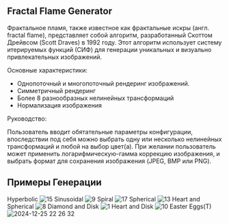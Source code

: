 ## Fractal Flame Generator 
Фрактальное пламя, также известное как фрактальные искры (англ. fractal flame), представляет собой алгоритм, разработанный Скоттом Дрейвсом (Scott Draves) в 1992 году. Этот алгоритм использует систему итерируемых функций (СИФ) для генерации уникальных и визуально привлекательных изображений.

Основные характеристики:
- Однопоточный и многопоточный рендеринг изображений.
- Симметричный рендеринг
- Более 8 разнообразных нелинейных трансформаций
- Нормализация изображения

Руководство: 

Пользователь вводит обятательные параметры конфигурации, впоследствии под себя можно выбрать одну или несколько нелинейных трансформаций и любой на выбор цвет(а). При желании пользователь может применить логарифмическую-гамма коррекцию изображения, и выбрать формат для сохранения изображения (JPEG, BMP или PNG). 

## Примеры Генерации
Hyperbolic
![15](https://github.com/user-attachments/assets/23c7d581-4e50-40a5-863c-534a358a0276)
Sinusoidal
![9](https://github.com/user-attachments/assets/520f75df-2d4c-4b49-9adf-b041310c6565)
Spiral
![17](https://github.com/user-attachments/assets/33bee9b2-1eb5-48b7-a6a6-9cbcf303fbbb)
Spherical
![13](https://github.com/user-attachments/assets/effeb8dc-fb61-42d2-a91a-caf2ee989465)
Heart and Spherical
![8](https://github.com/user-attachments/assets/19665279-8980-46b3-98bf-96a0f47c401d)
Diamond and Disk
![1](https://github.com/user-attachments/assets/fd7846a7-dabb-49f3-93f3-24589b373e4b)
Heart and Disk
![10](https://github.com/user-attachments/assets/13a0c072-894e-441f-bdbe-33b6f53024c2)
Easter Eggs(T)
![2024-12-25 22 26 32](https://github.com/user-attachments/assets/ab0beb3d-347b-4acb-8d97-e9ed05c066c2)
